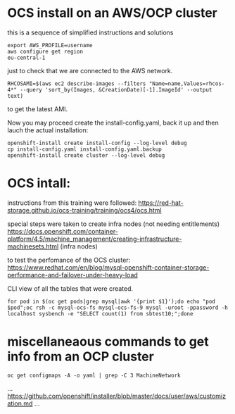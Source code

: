 OCS install on an AWS/OCP cluster
=============================================================================

this is a sequence of simplified instructions and solutions

```
export AWS_PROFILE=username
aws configure get region
eu-central-1
```
just to check that we are connected to the AWS network.

```
RHCOSAMI=$(aws ec2 describe-images --filters "Name=name,Values=rhcos-4*" --query 'sort_by(Images, &CreationDate)[-1].ImageId' --output text)
```
to get the latest AMI.

Now you may proceed create the install-config.yaml, back it up and then lauch the actual installation:
```
openshift-install create install-config --log-level debug
cp install-config.yaml install-config.yaml.backup
openshift-install create cluster --log-level debug
```

OCS intall:
=========================================================================

instructions from this training were followed:
https://red-hat-storage.github.io/ocs-training/training/ocs4/ocs.html

special steps were taken to create infra nodes (not needing entitlements)
https://docs.openshift.com/container-platform/4.5/machine_management/creating-infrastructure-machinesets.html (infra nodes)

to test the perfomance of the OCS cluster:
https://www.redhat.com/en/blog/mysql-openshift-container-storage-performance-and-failover-under-heavy-load

CLI view of all the tables that were created.
```
for pod in $(oc get pods|grep mysql|awk '{print $1}');do echo "pod $pod";oc rsh -c mysql-ocs-fs mysql-ocs-fs-9 mysql -uroot -ppassword -h localhost sysbench -e "SELECT count(1) from sbtest10;";done
```

miscellaneaous commands to get info from an OCP cluster
================

```
oc get configmaps -A -o yaml | grep -C 3 MachineNetwork
```


...
https://github.com/openshift/installer/blob/master/docs/user/aws/customization.md
...
